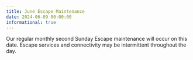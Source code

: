 ```yaml
---
title: June Escape Maintenance
date: 2024-06-09 00:00:00
informational: true
---
```


Our regular monthly second Sunday Escape maintenance will occur on this date. Escape services and connectivity may be intermittent throughout the day.
